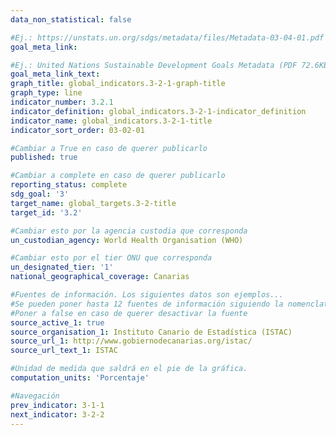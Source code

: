```yaml
---
data_non_statistical: false

#Ej.: https://unstats.un.org/sdgs/metadata/files/Metadata-03-04-01.pdf
goal_meta_link: 

#Ej.: United Nations Sustainable Development Goals Metadata (PDF 72.6KB)
goal_meta_link_text: 
graph_title: global_indicators.3-2-1-graph-title
graph_type: line
indicator_number: 3.2.1
indicator_definition: global_indicators.3-2-1-indicator_definition
indicator_name: global_indicators.3-2-1-title
indicator_sort_order: 03-02-01

#Cambiar a True en caso de querer publicarlo
published: true

#Cambiar a complete en caso de querer publicarlo
reporting_status: complete
sdg_goal: '3'
target_name: global_targets.3-2-title
target_id: '3.2'

#Cambiar esto por la agencia custodia que corresponda
un_custodian_agency: World Health Organisation (WHO)

#Cambiar esto por el tier ONU que corresponda
un_designated_tier: '1'
national_geographical_coverage: Canarias

#Fuentes de información. Los siguientes datos son ejemplos...
#Se pueden poner hasta 12 fuentes de información siguiendo la nomenclatura source_active_N, source_organisation_N, etc.. siendo N un número del 1 al 12
#Poner a false en caso de querer desactivar la fuente
source_active_1: true
source_organisation_1: Instituto Canario de Estadística (ISTAC)
source_url_1: http://www.gobiernodecanarias.org/istac/
source_url_text_1: ISTAC

#Unidad de medida que saldrá en el pie de la gráfica.
computation_units: 'Porcentaje'

#Navegación
prev_indicator: 3-1-1
next_indicator: 3-2-2
---
```

